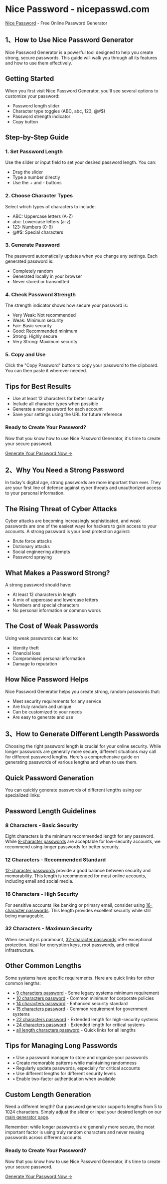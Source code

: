 # Nice Password - nicepasswd.com
[Nice Password](https://nicepasswd.com ) - Free Online Password Generator

## 1、How to Use Nice Password Generator

Nice Password Generator is a powerful tool designed to help you create strong, secure passwords. This guide will walk you through all its features and how to use them effectively.

Getting Started
---------------

When you first visit Nice Password Generator, you'll see several options to customize your password:

*   Password length slider
*   Character type toggles (ABC, abc, 123, @#$)
*   Password strength indicator
*   Copy button

Step-by-Step Guide
------------------

### 1\. Set Password Length

Use the slider or input field to set your desired password length. You can:

*   Drag the slider
*   Type a number directly
*   Use the + and - buttons

### 2\. Choose Character Types

Select which types of characters to include:

*   ABC: Uppercase letters (A-Z)
*   abc: Lowercase letters (a-z)
*   123: Numbers (0-9)
*   @#$: Special characters

### 3\. Generate Password

The password automatically updates when you change any settings. Each generated password is:

*   Completely random
*   Generated locally in your browser
*   Never stored or transmitted

### 4\. Check Password Strength

The strength indicator shows how secure your password is:

*   Very Weak: Not recommended
*   Weak: Minimum security
*   Fair: Basic security
*   Good: Recommended minimum
*   Strong: Highly secure
*   Very Strong: Maximum security

### 5\. Copy and Use

Click the "Copy Password" button to copy your password to the clipboard. You can then paste it wherever needed.

Tips for Best Results
---------------------

*   Use at least 12 characters for better security
*   Include all character types when possible
*   Generate a new password for each account
*   Save your settings using the URL for future reference

### Ready to Create Your Password?

Now that you know how to use Nice Password Generator, it's time to create your secure password.

[Generate Your Password Now →](https://nicepasswd.com/)

## 2、Why You Need a Strong Password

In today's digital age, strong passwords are more important than ever. They are your first line of defense against cyber threats and unauthorized access to your personal information.

The Rising Threat of Cyber Attacks
----------------------------------

Cyber attacks are becoming increasingly sophisticated, and weak passwords are one of the easiest ways for hackers to gain access to your accounts. A strong password is your best protection against:

*   Brute force attacks
*   Dictionary attacks
*   Social engineering attempts
*   Password spraying

What Makes a Password Strong?
-----------------------------

A strong password should have:

*   At least 12 characters in length
*   A mix of uppercase and lowercase letters
*   Numbers and special characters
*   No personal information or common words

The Cost of Weak Passwords
--------------------------

Using weak passwords can lead to:

*   Identity theft
*   Financial loss
*   Compromised personal information
*   Damage to reputation

How Nice Password Helps
-----------------------

Nice Password Generator helps you create strong, random passwords that:

*   Meet security requirements for any service
*   Are truly random and unique
*   Can be customized to your needs
*   Are easy to generate and use

## 3、How to Generate Different Length Passwords

Choosing the right password length is crucial for your online security. While longer passwords are generally more secure, different situations may call for different password lengths. Here's a comprehensive guide on generating passwords of various lengths and when to use them.

Quick Password Generation
-------------------------

You can quickly generate passwords of different lengths using our specialized links:

Password Length Guidelines
--------------------------

### 8 Characters - Basic Security

Eight characters is the minimum recommended length for any password. While [8-character passwords](https://nicepasswd.com/8-characters-password) are acceptable for low-security accounts, we recommend using longer passwords for better security.

### 12 Characters - Recommended Standard

[12-character passwords](https://nicepasswd.com/12-characters-password) provide a good balance between security and memorability. This length is recommended for most online accounts, including email and social media.

### 16 Characters - High Security

For sensitive accounts like banking or primary email, consider using [16-character passwords](https://nicepasswd.com/16-characters-password). This length provides excellent security while still being manageable.

### 32 Characters - Maximum Security

When security is paramount, [32-character passwords](https://nicepasswd.com/32-characters-password) offer exceptional protection. Ideal for encryption keys, root passwords, and critical infrastructure.

Other Common Lengths
--------------------

Some systems have specific requirements. Here are quick links for other common lengths:

*   • [9 characters password](https://nicepasswd.com/9-characters-password) - Some legacy systems minimum requirement
*   • [10 characters password](https://nicepasswd.com/10-characters-password) - Common minimum for corporate policies
*   • [14 characters password](https://nicepasswd.com/14-characters-password) - Enhanced security standard
*   • [15 characters password](https://nicepasswd.com/15-characters-password) - Common requirement for government systems
*   • [22 characters password](https://nicepasswd.com/22-characters-password) - Extended length for high-security systems
*   • [24 characters password](https://nicepasswd.com/24-characters-password) - Extended length for critical systems
*   • [all length characters password](https://nicepasswd.com/quick-links) - Quick links for all lengths

Tips for Managing Long Passwords
--------------------------------

*   • Use a password manager to store and organize your passwords
*   • Create memorable patterns while maintaining randomness
*   • Regularly update passwords, especially for critical accounts
*   • Use different lengths for different security levels
*   • Enable two-factor authentication when available

Custom Length Generation
------------------------

Need a different length? Our password generator supports lengths from 5 to 1024 characters. Simply adjust the slider or input your desired length on our [main generator page](https://nicepasswd.com/).

Remember: while longer passwords are generally more secure, the most important factor is using truly random characters and never reusing passwords across different accounts.

### Ready to Create Your Password?

Now that you know how to use Nice Password Generator, it's time to create your secure password.

[Generate Your Password Now →](https://nicepasswd.com/)
